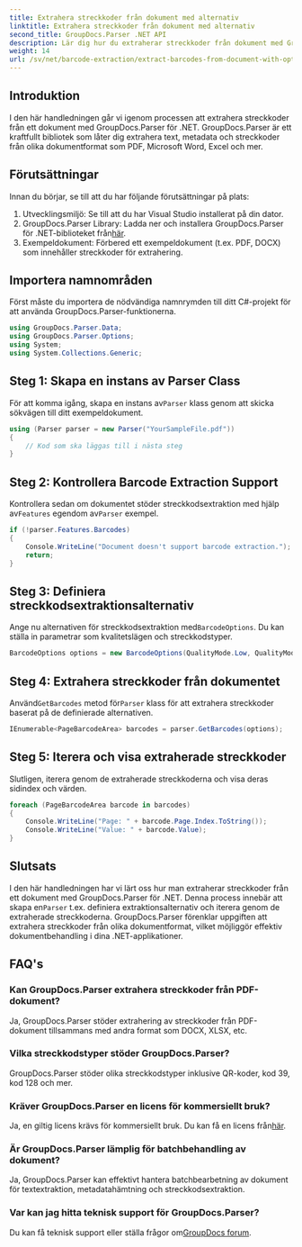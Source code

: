 ```yaml
---
title: Extrahera streckkoder från dokument med alternativ
linktitle: Extrahera streckkoder från dokument med alternativ
second_title: GroupDocs.Parser .NET API
description: Lär dig hur du extraherar streckkoder från dokument med GroupDocs.Parser för .NET. Omfattande handledning med kodexempel och vanliga frågor.
weight: 14
url: /sv/net/barcode-extraction/extract-barcodes-from-document-with-options/
---
```

## Introduktion
I den här handledningen går vi igenom processen att extrahera streckkoder från ett dokument med GroupDocs.Parser för .NET. GroupDocs.Parser är ett kraftfullt bibliotek som låter dig extrahera text, metadata och streckkoder från olika dokumentformat som PDF, Microsoft Word, Excel och mer.
## Förutsättningar
Innan du börjar, se till att du har följande förutsättningar på plats:
1. Utvecklingsmiljö: Se till att du har Visual Studio installerat på din dator.
2.  GroupDocs.Parser Library: Ladda ner och installera GroupDocs.Parser för .NET-biblioteket från[här](https://releases.groupdocs.com/parser/net/).
3. Exempeldokument: Förbered ett exempeldokument (t.ex. PDF, DOCX) som innehåller streckkoder för extrahering.

## Importera namnområden
Först måste du importera de nödvändiga namnrymden till ditt C#-projekt för att använda GroupDocs.Parser-funktionerna.
```csharp
using GroupDocs.Parser.Data;
using GroupDocs.Parser.Options;
using System;
using System.Collections.Generic;
```
## Steg 1: Skapa en instans av Parser Class
 För att komma igång, skapa en instans av`Parser` klass genom att skicka sökvägen till ditt exempeldokument.
```csharp
using (Parser parser = new Parser("YourSampleFile.pdf"))
{
    // Kod som ska läggas till i nästa steg
}
```
## Steg 2: Kontrollera Barcode Extraction Support
 Kontrollera sedan om dokumentet stöder streckkodsextraktion med hjälp av`Features` egendom av`Parser` exempel.
```csharp
if (!parser.Features.Barcodes)
{
    Console.WriteLine("Document doesn't support barcode extraction.");
    return;
}
```
## Steg 3: Definiera streckkodsextraktionsalternativ
 Ange nu alternativen för streckkodsextraktion med`BarcodeOptions`. Du kan ställa in parametrar som kvalitetslägen och streckkodstyper.
```csharp
BarcodeOptions options = new BarcodeOptions(QualityMode.Low, QualityMode.Low, "QR");
```
## Steg 4: Extrahera streckkoder från dokumentet
 Använd`GetBarcodes` metod för`Parser` klass för att extrahera streckkoder baserat på de definierade alternativen.
```csharp
IEnumerable<PageBarcodeArea> barcodes = parser.GetBarcodes(options);
```
## Steg 5: Iterera och visa extraherade streckkoder
Slutligen, iterera genom de extraherade streckkoderna och visa deras sidindex och värden.
```csharp
foreach (PageBarcodeArea barcode in barcodes)
{
    Console.WriteLine("Page: " + barcode.Page.Index.ToString());
    Console.WriteLine("Value: " + barcode.Value);
}
```

## Slutsats
 I den här handledningen har vi lärt oss hur man extraherar streckkoder från ett dokument med GroupDocs.Parser för .NET. Denna process innebär att skapa en`Parser` t.ex. definiera extraktionsalternativ och iterera genom de extraherade streckkoderna. GroupDocs.Parser förenklar uppgiften att extrahera streckkoder från olika dokumentformat, vilket möjliggör effektiv dokumentbehandling i dina .NET-applikationer.

## FAQ's
### Kan GroupDocs.Parser extrahera streckkoder från PDF-dokument?
Ja, GroupDocs.Parser stöder extrahering av streckkoder från PDF-dokument tillsammans med andra format som DOCX, XLSX, etc.
### Vilka streckkodstyper stöder GroupDocs.Parser?
GroupDocs.Parser stöder olika streckkodstyper inklusive QR-koder, kod 39, kod 128 och mer.
### Kräver GroupDocs.Parser en licens för kommersiellt bruk?
 Ja, en giltig licens krävs för kommersiellt bruk. Du kan få en licens från[här](https://purchase.groupdocs.com/buy).
### Är GroupDocs.Parser lämplig för batchbehandling av dokument?
Ja, GroupDocs.Parser kan effektivt hantera batchbearbetning av dokument för textextraktion, metadatahämtning och streckkodsextraktion.
### Var kan jag hitta teknisk support för GroupDocs.Parser?
 Du kan få teknisk support eller ställa frågor om[GroupDocs forum](https://forum.groupdocs.com/c/parser/17).